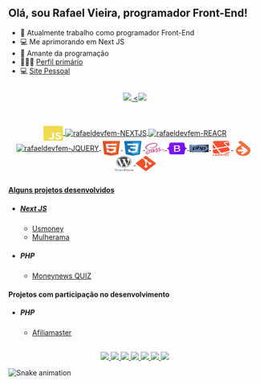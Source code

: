 ## Olá, sou Rafael Vieira, programador Front-End!

- 👀 Atualmente trabalho como programador Front-End
- 💻 Me aprimorando em Next JS
- 💞️ Amante da programação
- 🧑🏻‍💼 [Perfil primário](https://github.com/rafaeldevcode)
- 💻 [Site Pessoal](https://rafaeldevcode.ml)

##

<div align="center">
  <a href="https://github.com/rafaeldevfem">
  <img height="180em" src="https://github-readme-stats.vercel.app/api?username=rafaeldevfem&show_icons=true&theme=tokyonight&include_all_commits=true&count_private=true"/>
  <<img height="180em" src="https://github-readme-stats.vercel.app/api/top-langs/?username=rafaeldevcode&layout=compact&langs_count=7&theme=tokyonight"/>
</div>
  
##
  
<div align="center" style="display: inline_block"><br>
  <img align="center" alt="rafaeldevfem-Js" height="30" width="40" src="https://raw.githubusercontent.com/devicons/devicon/master/icons/javascript/javascript-plain.svg">
  <img align="center" alt="rafaeldevfem-NEXTJS" height="30" width="40" src="https://cdn.jsdelivr.net/gh/devicons/devicon/icons/nextjs/nextjs-original.svg">
  <img align="center" alt="rafaeldevfem-REACR" height="30" width="40" src="https://cdn.jsdelivr.net/gh/devicons/devicon/icons/react/react-original.svg">
  <img align="center" alt="rafaeldevfem-JQUERY" height="30" width="40" src="https://cdn.jsdelivr.net/gh/devicons/devicon/icons/jquery/jquery-original.svg">
  <img align="center" alt="rafaeldevfem-HTML" height="30" width="40" src="https://raw.githubusercontent.com/devicons/devicon/master/icons/html5/html5-original.svg">
  <img align="center" alt="rafaeldevfem-CSS" height="30" width="40" src="https://raw.githubusercontent.com/devicons/devicon/master/icons/css3/css3-original.svg">
  <img align="center" alt="rafaeldevfem-SASS" height="30" width="40" src="https://raw.githubusercontent.com/devicons/devicon/master/icons/sass/sass-original.svg">
  <img align="center" alt="rafaeldevfem-BOOTSTRAP" height="30" width="40" src="https://raw.githubusercontent.com/devicons/devicon/master/icons/bootstrap/bootstrap-original.svg">
  <img align="center" alt="rafaeldevfem-PHP" height="30" width="40" src="https://raw.githubusercontent.com/devicons/devicon/master/icons/php/php-original.svg">
  <img align="center" alt="rafaeldevfem-LARAVEL" height="30" width="40" src="https://raw.githubusercontent.com/devicons/devicon/master/icons/laravel/laravel-plain-wordmark.svg">
  <img align="center" alt="rafaeldevfem-DOCTRINE" height="30" width="40" src="https://raw.githubusercontent.com/devicons/devicon/master/icons/doctrine/doctrine-original.svg">
  <img align="center" alt="rafaeldevfem-WORDPRESS" height="30" width="40" src="https://raw.githubusercontent.com/devicons/devicon/master/icons/wordpress/wordpress-original.svg">
  <img align="center" alt="rafaeldevfem-GIT" height="30" width="40" src="https://raw.githubusercontent.com/devicons/devicon/master/icons/git/git-original.svg">
</div>
  
##
 
#### Alguns projetos desenvolvidos
- ##### Next JS
  - [Usmoney](https://usmoney.com.br/)
  - [Mulherama](https://www.mulherama.com.br/)
 
- ##### PHP
  - [Moneynews QUIZ](https://recomendacao.moneynews.com.br/)
  
#### Projetos com participação no desenvolvimento
- ##### PHP
  - [Afiliamaster](https://app.afiliamaster.com)
  
##
  
<div align="center"> 
  <a href="https://instagram.com/rafaeldevcode" target="_blank">
    <img src="https://img.shields.io/badge/Instagram-E4405F?style=for-the-badge&logo=instagram&logoColor=white" target="_blank">
  </a> 
  <a href="https://www.facebook.com/rafaeldevcode" target="_blank">
    <img src="https://img.shields.io/badge/Facebook-1877F2?style=for-the-badge&logo=facebook&logoColor=white" target="_blank">
  </a>
  <a href="https://twitter.com/RafaelV98486463" target="_blank">
    <img src="https://img.shields.io/badge/Twitter-1DA1F2?style=for-the-badge&logo=twitter&logoColor=white" target="_blank">
  </a>
  <a href="https://www.linkedin.com/in/rafael-vieira-b7061a1b4" target="_blank">
    <img src="https://img.shields.io/badge/-LinkedIn-%230077B5?style=for-the-badge&logo=linkedin&logoColor=white" target="_blank">
  </a> 
  <a href="https://api.whatsapp.com/send?phone=5541991498092&text=Ol%C3%A1%2C%20peguei%20seu%20contato%20atrav%C3%A9s%20do%20site!" target="_blank">
    <img src="https://img.shields.io/badge/WhatsApp-25D366?style=for-the-badge&logo=whatsapp&logoColor=white" target="_blank">
  </a> 
  <a href = "mailto:rafaeldevcode@gmail.com">
    <img src="https://img.shields.io/badge/Gmail-D14836?style=for-the-badge&logo=gmail&logoColor=white" target="_blank">
  </a>
  <a href = "https://rafaeldevcode.ml">
    <img src="https://img.shields.io/badge/dev.to-0A0A0A?style=for-the-badge&logo=dev.to&logoColor=white" target="_blank">
  </a>
</div>
  
  ![Snake animation](https://github.com/rafaeldevfem/rafaeldevfem/blob/output/github-contribution-grid-snake.svg)
